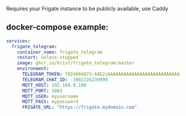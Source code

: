 Requires your Frigate instance to be publicly available, use Caddy

docker-compose example:
-----------

```yaml
services:
  frigate_telegram:
    container_name: frigate_telegram
    restart: unless-stopped
    image: ghcr.io/krisf/frigate_telegram:master
    environment:
      TELEGRAM_TOKEN: 7024604673:AAE2zAAAAAAAAAAAAAAAAAAAAAAAAAAA
      TELEGRAM_CHAT_ID: -1002226239999
      MQTT_HOST: 192.168.0.100
      MQTT_PORT: 1883
      MQTT_USER: myusername
      MQTT_PASS: mypassword
      FRIGATE_URL: "https://frigate.mydomain.com"
```